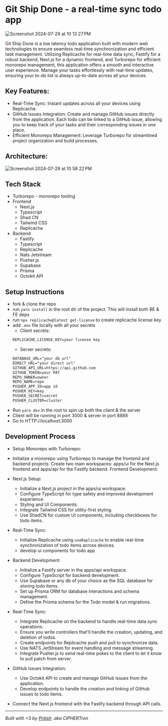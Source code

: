 # Git Ship Done - a real-time sync todo app

![Screenshot 2024-07-29 at 10 13 27 PM](https://github.com/user-attachments/assets/5e651adc-e79e-4134-a68f-3a61508e7db7)

Git Ship Done is a low latency todo application built with modern web technologies to ensure seamless real-time synchronization and efficient task management. Utilizing Replicache for real-time data sync, Fastify for a robust backend, Next.js for a dynamic frontend, and Turborepo for efficient monorepo management, this application offers a smooth and interactive user experience. Manage your tasks effortlessly with real-time updates, ensuring your to-do list is always up-to-date across all your devices.

## Key Features:

- Real-Time Sync: Instant updates across all your devices using Replicache.
- GitHub Issues Integration: Create and manage GitHub issues directly from the application. Each todo can be linked to a GitHub issue, allowing you to keep track of your tasks and their corresponding issues in one place.
- Efficient Monorepo Management: Leverage Turborepo for streamlined project organization and build processes.

## Architecture:

![Screenshot 2024-07-29 at 10 58 22 PM](https://github.com/user-attachments/assets/540c73e5-c8ce-4117-8708-99240ad4e580)


## Tech Stack
- Turborepo - monorepo tooling
- Frontend
  - Next.js
  - Typescript
  - Shad CN
  - Tailwind CSS
  - Replicache
- Backend
  - Fastify
  - Typescript
  - Replicache
  - Nats Jetstream
  - Pusher.js
  - Supabase
  - Prisma
  - Octokit API
 

## Setup Instructions
- fork & clone the repo
- run `yarn install` in the root dir of the project. This will install both BE & FE deps
- run `npx replicache@latest get-license` to create replicache license key
- add `.env` file locally with all your secrets
  - Client secrets:
  ```txt
  REPLICACHE_LICENSE_KEY=your license key
  ```
  - Server secrets:
  ```txt
  DATABASE_URL="your db url"
  DIRECT_URL="your direct url"
  GITHUB_API_URL=https://api.github.com
  GITHUB_TOKEN=your PAT
  REPO_OWNER=owner
  REPO_NAME=repo
  PUSHER_APP_ID=app id
  PUSHER_KEY=key
  PUSHER_SECRET=secret
  PUSHER_CLUSTER=cluster
  ```
- Run `yarn dev` in the root to spin up both the client & the server
- Client will be running in port 3000 & server in port 8888
- Go to HTTP://localhost:3000

## Development Process
- Setup Monorepo with Turborepo:

- Initialize a monorepo using Turborepo to manage the frontend and backend projects.
Create two main workspaces: apps/ui for the Next.js frontend and apps/api for the Fastify backend.
Frontend Development:

- Next.js Setup:
  - Initialize a Next.js project in the apps/ui workspace.
  - Configure TypeScript for type safety and improved development experience.
  - Styling and UI Components:
  - Integrate Tailwind CSS for utility-first styling.
  - Use ShadCN for custom UI components, including checkboxes for todo items.
    
- Real-Time Sync:
  - Initialize Replicache using `useReplicache` to enable real-time synchronization of todo items across devices.
  - develop ui components for todo app
 
    
- Backend Development:
  - Initialize a Fastify server in the apps/api workspace.
  - Configure TypeScript for backend development.
  - Use Supabase or any db of your choice as the SQL database for storing todo items.
  - Set up Prisma ORM for database interactions and schema management.
  - Define the Prisma schema for the Todo model & run migrations.

- Real-Time Sync:
  - Integrate Replicache on the backend to handle real-time data sync operations.
  - Ensure you write controllers that'll handle the creation, updating, and deletion of todos.
  - Create endpoints for Replicache push and pull to synchronize data.
  - Use NATS JetStream for event handling and message streaming.
  - Integrate Pusher.js to send real-time pokes to the client to let it know to pull patch from server.

- GitHub Issues Integration:
  - Use Octokit API to create and manage GitHub issues from the application.
  - Develop endpoints to handle the creation and linking of GitHub issues to todo items.

- Connect the Next.js frontend with the Fastify backend through API calls.

---

*Built with* <3 *by [Pritish](https://pritishsamal.xyz) .aka CIPHERTron*
